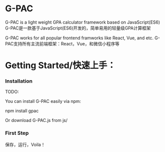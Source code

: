 # G-PAC
G-PAC is a light weight GPA calculator framework based on JavaScript(ES6)
G-PAC是一款基于JavaScript(ES6)开发的，简单易用的轻量级GPA计算框架

G-PAC works for all popular frontend framworks like React, Vue, and etc.
G-PAC支持所有主流前端框架：React，Vue，和微信小程序等

# Getting Started/快速上手：

### Installation
TODO:

You can install G-PAC easily via npm:

npm install gpac

Or download G-PAC.js from js/

### First Step

保存，运行，Voila！
